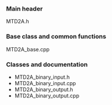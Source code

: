 ### Main header
MTD2A.h

### Base class and common functions
MTD2A_base.cpp

### Classes and documentation
* MTD2A_binary_input.h
* MTD2A_binary_input.cpp
* MTD2A_binary_output.h
* MTD2A_binary_output.cpp
